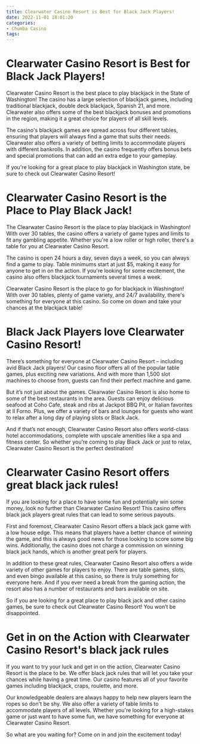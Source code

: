 ```yaml
---
title: Clearwater Casino Resort is Best for Black Jack Players!
date: 2022-11-01 18:01:20
categories:
- Chumba Casino
tags:
---
```



#  Clearwater Casino Resort is Best for Black Jack Players!

Clearwater Casino Resort is the best place to play blackjack in the State of Washington! The casino has a large selection of blackjack games, including traditional blackjack, double deck blackjack, Spanish 21, and more. Clearwater also offers some of the best blackjack bonuses and promotions in the region, making it a great choice for players of all skill levels.

The casino's blackjack games are spread across four different tables, ensuring that players will always find a game that suits their needs. Clearwater also offers a variety of betting limits to accommodate players with different bankrolls. In addition, the casino frequently offers bonus bets and special promotions that can add an extra edge to your gameplay.

If you're looking for a great place to play blackjack in Washington state, be sure to check out Clearwater Casino Resort!

#  Clearwater Casino Resort is the Place to Play Black Jack!

The Clearwater Casino Resort is the place to play blackjack in Washington! With over 30 tables, the casino offers a variety of game types and limits to fit any gambling appetite. Whether you're a low roller or high roller, there's a table for you at Clearwater Casino Resort.

The casino is open 24 hours a day, seven days a week, so you can always find a game to play. Table minimums start at just $5, making it easy for anyone to get in on the action. If you're looking for some excitement, the casino also offers blackjack tournaments several times a week.

Clearwater Casino Resort is the place to go for blackjack in Washington! With over 30 tables, plenty of game variety, and 24/7 availability, there's something for everyone at this casino. So come on down and take your chances at the blackjack table!

#  Black Jack Players love Clearwater Casino Resort!

There’s something for everyone at Clearwater Casino Resort – including avid Black Jack players! Our casino floor offers all of the popular table games, plus exciting new variations. And with more than 1,500 slot machines to choose from, guests can find their perfect machine and game.

But it’s not just about the games. Clearwater Casino Resort is also home to some of the best restaurants in the area. Guests can enjoy delicious seafood at Coho Cafe, steak and ribs at Jackpot BBQ Pit, or Italian favorites at Il Forno. Plus, we offer a variety of bars and lounges for guests who want to relax after a long day of playing slots or Black Jack.

And if that’s not enough, Clearwater Casino Resort also offers world-class hotel accommodations, complete with upscale amenities like a spa and fitness center. So whether you’re coming to play Black Jack or just to relax, Clearwater Casino Resort is the perfect destination!

#  Clearwater Casino Resort offers great black jack rules!

If you are looking for a place to have some fun and potentially win some money, look no further than Clearwater Casino Resort! This casino offers black jack players great rules that can lead to some serious payouts.

First and foremost, Clearwater Casino Resort offers a black jack game with a low house edge. This means that players have a better chance of winning the game, and this is always good news for those looking to score some big wins. Additionally, the casino does not charge a commission on winning black jack hands, which is another great perk for players.

In addition to these great rules, Clearwater Casino Resort also offers a wide variety of other games for players to enjoy. There are table games, slots, and even bingo available at this casino, so there is truly something for everyone here. And if you ever need a break from the gaming action, the resort also has a number of restaurants and bars available on site.

So if you are looking for a great place to play black jack and other casino games, be sure to check out Clearwater Casino Resort! You won’t be disappointed.

#  Get in on the Action with Clearwater Casino Resort's black jack rules

If you want to try your luck and get in on the action, Clearwater Casino Resort is the place to be. We offer black jack rules that will let you take your chances while having a great time. Our casino features all of your favorite games including blackjack, craps, roulette, and more.

Our knowledgeable dealers are always happy to help new players learn the ropes so don't be shy. We also offer a variety of table limits to accommodate players of all levels. Whether you're looking for a high-stakes game or just want to have some fun, we have something for everyone at Clearwater Casino Resort.

So what are you waiting for? Come on in and join the excitement today!